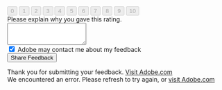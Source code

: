 <div class="embed section-embed nps-form">
<form id="npsForm">
	<div>
	    <div class="button-group">
	        <button id="npsScaleButton_0" class="npsScaleButton" disabled="">0</button>
	        <button id="npsScaleButton_1" class="npsScaleButton" disabled="">1</button>	    
	        <button id="npsScaleButton_2" class="npsScaleButton" disabled="">2</button>	    
	        <button id="npsScaleButton_3" class="npsScaleButton" disabled="">3</button>	    
	        <button id="npsScaleButton_4" class="npsScaleButton" disabled="">4</button>	    
	        <button id="npsScaleButton_5" class="npsScaleButton" disabled="">5</button>	    
	        <button id="npsScaleButton_6" class="npsScaleButton" disabled="">6</button>    
	        <button id="npsScaleButton_7" class="npsScaleButton" disabled="">7</button>    
	        <button id="npsScaleButton_8" class="npsScaleButton" disabled="">8</button>    
	        <button id="npsScaleButton_9" class="npsScaleButton" disabled="">9</button>
	        <button id="npsScaleButton_10" class="npsScaleButton" disabled="">10</button>
	    </div>
	</div>
	<div>Please explain why you gave this rating.</div>
	<textarea rows="3" id="surveyComment" maxlength="512"></textarea>
	<div>
	    <input type="checkbox" id="canAdobeContact" checked=""> 
			<label for="canAdobeContact">Adobe may contact me about my feedback</label>
	 </div>
	<input type="submit" value="Share Feedback" name="submitfeedback">
</form>
<div id="successMessage" class="hidden">
	<span>Thank you for submitting your feedback. <a href="https://adobe.com">Visit Adobe.com</a>
</div>
<div id="errorMessage" class="hidden">
	<span>We encountered an error. Please refresh to try again, or <a href="https://adobe.com">visit Adobe.com</a></a>
</div>
</div>

<script>
// Helper: Get query string parameter 
function getUrlParameter(name) {
    name = name.replace(/[\[]/, '\\[').replace(/[\]]/, '\\]');
    var regex = new RegExp('[\\?&]' + name + '=([^&#]*)');
    var results = regex.exec(location.search);
    return results === null ? '' : decodeURIComponent(results[1].replace(/\+/g, ' '));
};

// Helper: POST request to Sonar
var sonarPost = function() {

	// Create request
    var xhr = new XMLHttpRequest();

    // Return XHR callback function
    return function(data, callback) {
        xhr.onreadystatechange = function() {
            if (xhr.readyState === 4) {
                callback(xhr.status);
            }
        };

        // Open POST request to Sonar API
        xhr.open('POST', 'https://p13n.adobe.io/data/api/v1/feedback/outbound');

	    // Set necessary Sonar headers
	    xhr.setRequestHeader('Accept', 'application/json');
	    xhr.setRequestHeader('Content-Type', 'application/json');
	    xhr.setRequestHeader('Content-Language', 'en');
	    xhr.setRequestHeader('x-api-key', 'p13n_sonar')

	    // Send JSON data
        xhr.send(JSON.stringify(data));
    };
}();

// Event handler: Page load
window.addEventListener('load', function(event) {

	// Check that "f" (feedback ID) and "s" (score) are present in URL query string
	if (getUrlParameter('f') && getUrlParameter('s') >= 0 && getUrlParameter('s') <= 10) {

		// Set "selected" class on button for selected score
		document.querySelector('#npsScaleButton_' + getUrlParameter('s')).classList.add('selected');

		// Construct initial JSON payload
		var initialRequest = {
				'feedbackId':getUrlParameter('f'),
				'feedbackAttributes':{
					'score':getUrlParameter('s')
				},
				'feedbackType':'NPS',
				'metaData':{}
			};

		// Send initial POST request (score only)
		sonarPost(initialRequest, function(response) {

		    // Score submitted successfully
		    if (response == 200 || response == 204) {
		    	console.log('Score submitted succesfully');

		    }

		    // Handle error on score submission
		    else {
		    	// Log to console
		    	console.log('Error response code received: ' + response);

		    	// Hide the NPS survey form
		    	document.querySelector('#npsForm').classList.add('hidden');

		    	// Show the error message
		    	document.querySelector('#errorMessage').classList.remove('hidden');
		    }
		});
	}

	// Broken URL, show error message
	else {

		// Log to console
		console.log('Unexpected URL query string')

    	// Hide the NPS survey form
    	document.querySelector('#npsForm').classList.add('hidden');

    	// Show the error message
    	document.querySelector('#errorMessage').classList.remove('hidden');	    
	}

});

// Event handler: Form submitted
document.querySelector("#npsForm").addEventListener("submit", function(e){

	// Prevent form from submitting natively
	e.preventDefault();

	// Get text field value
	var textField = document.querySelector('#surveyComment').value;

	// Get Adobe contact checkbox value
	var contactCheckbox = document.querySelector('#canAdobeContact').checked;

	// Construct second JSON payload (incl. text field)
	var secondRequest = {
			'feedbackId': getUrlParameter('f'),
			'feedbackAttributes': {
				"comment": textField,
				"score": getUrlParameter('s')
			},
			'feedbackType': 'NPS',
			'metaData': {
				'canAdobeContact': contactCheckbox ? 'YES' : 'NO'
			}
	}

	// Send second POST request (score, text field and checkbox)
	sonarPost(secondRequest, function(response) {

	    // Survey submitted successfully
	    if (response == 200 || response == 204) {

	    	// Log to console
	    	console.log('Survey submitted successfully');

	    	// Hide the NPS survey form
	    	document.querySelector('#npsForm').classList.add('hidden');

	    	// Show the success message
	    	document.querySelector('#successMessage').classList.remove('hidden');
	    }

	    // Handle error on submission
	    else {
	    	// Log to console
	    	console.log('Error response code received: ' + response);

	    	// Hide the NPS survey form
	    	document.querySelector('#npsForm').classList.add('hidden');

	    	// Show the error message
	    	document.querySelector('#errorMessage').classList.remove('hidden');	    	
	    }
	});

});

</script>
